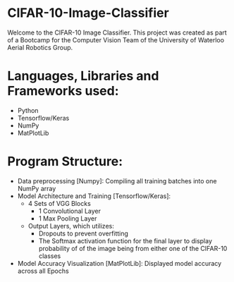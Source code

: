 # CIFAR-10-Image-Classifier

Welcome to the CIFAR-10 Image Classifier. This project was created as part of a Bootcamp for the Computer Vision Team of the University of Waterloo Aerial Robotics Group.

# Languages, Libraries and Frameworks used:
- Python
- Tensorflow/Keras
- NumPy
- MatPlotLib

# Program Structure:
- Data preprocessing [Numpy]: Compiling all training batches into one NumPy array
- Model Architecture and Training [Tensorflow/Keras]:
  - 4 Sets of VGG Blocks
    - 1 Convolutional Layer
    - 1 Max Pooling Layer
  - Output Layers, which utilizes:
    - Dropouts to prevent overfitting
    - The Softmax activation function for the final layer to display probability of of the image being from either one of the CIFAR-10 classes
- Model Accuracy Visualization [MatPlotLib]: Displayed model accuracy across all Epochs
